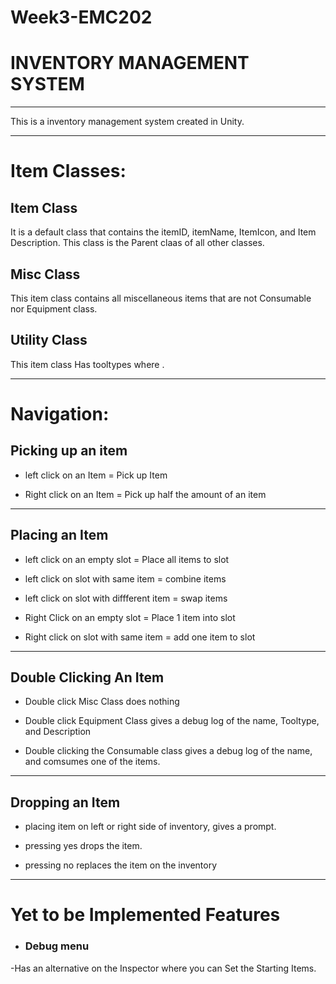 # Week3-EMC202

# INVENTORY MANAGEMENT SYSTEM
---------------------
This is a inventory management system created in Unity.

-------------

# Item Classes:

## Item Class

It is a default class that contains the itemID, itemName, ItemIcon, and Item Description. This class is the Parent claas of all other classes.

## Misc Class

This item class contains all miscellaneous items that are not Consumable nor Equipment class.

## Utility Class

This item class Has tooltypes where .

-------------

# Navigation:

## Picking up an item

- left click on an Item = Pick up Item

- Right click on an Item = Pick up half the amount of an item

----------------
## Placing an Item

- left click on an empty slot = Place all items to slot 

- left click on slot with same item = combine items

- left click on slot with diffferent item = swap items

- Right Click on an empty slot = Place 1 item into slot

- Right click on slot with same item = add one item to slot

----------------
## Double Clicking An Item
- Double click Misc Class does nothing

- Double click Equipment Class gives a debug log of the name, Tooltype, and Description

- Double clicking the Consumable class gives a debug log of the name, and comsumes one of the items.

----------------
## Dropping an Item

- placing item on left or right side of inventory, gives a prompt.

- pressing yes drops the item.

- pressing no replaces the item on the inventory

---------------------------

# Yet to be Implemented Features

- ### Debug menu 
-Has an alternative on the Inspector where you can Set the Starting Items.


